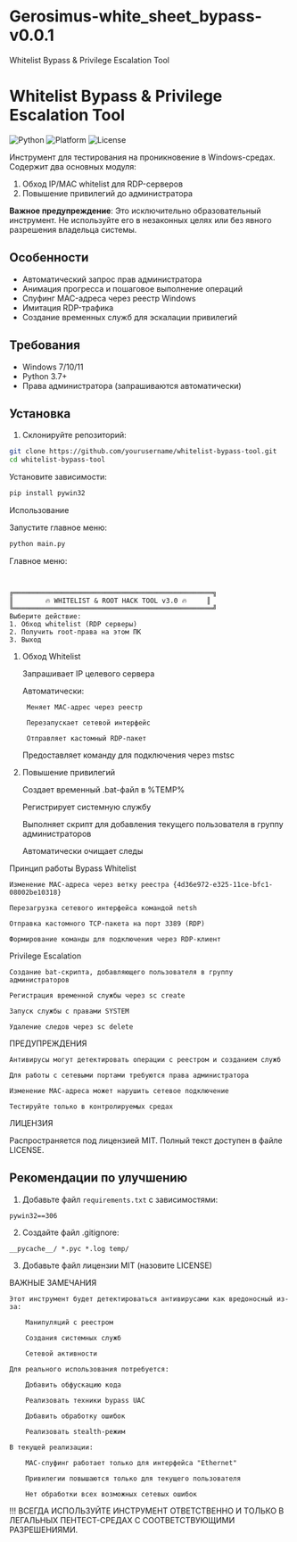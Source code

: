 # Gerosimus-white_sheet_bypass-v0.0.1
Whitelist Bypass &amp; Privilege Escalation Tool






# Whitelist Bypass & Privilege Escalation Tool

![Python](https://img.shields.io/badge/Python-3.7%2B-blue)
![Platform](https://img.shields.io/badge/Platform-Windows-lightgrey)
![License](https://img.shields.io/badge/License-MIT-green)

Инструмент для тестирования на проникновение в Windows-средах. Содержит два основных модуля:
1. Обход IP/MAC whitelist для RDP-серверов
2. Повышение привилегий до администратора

**Важное предупреждение**: Это исключительно образовательный инструмент. Не используйте его в незаконных целях или без явного разрешения владельца системы.

## Особенности

- Автоматический запрос прав администратора
- Анимация прогресса и пошаговое выполнение операций
- Спуфинг MAC-адреса через реестр Windows
- Имитация RDP-трафика
- Создание временных служб для эскалации привилегий

## Требования

- Windows 7/10/11
- Python 3.7+
- Права администратора (запрашиваются автоматически)

## Установка

1. Склонируйте репозиторий:
```bash
git clone https://github.com/yourusername/whitelist-bypass-tool.git
cd whitelist-bypass-tool
```





Установите зависимости:
```bash
pip install pywin32
```


Использование





Запустите главное меню:
```bash
python main.py
```


Главное меню:

```text


╔══════════════════════════════════════════════════╗
║        🔥 WHITELIST & ROOT HACK TOOL v3.0 🔥     ║
╚══════════════════════════════════════════════════╝
Выберите действие:
1. Обход whitelist (RDP серверы)
2. Получить root-права на этом ПК
3. Выход

```








1. Обход Whitelist

    Запрашивает IP целевого сервера

    Автоматически:

        Меняет MAC-адрес через реестр

        Перезапускает сетевой интерфейс

        Отправляет кастомный RDP-пакет

    Предоставляет команду для подключения через mstsc

2. Повышение привилегий

    Создает временный .bat-файл в %TEMP%

    Регистрирует системную службу

    Выполняет скрипт для добавления текущего пользователя в группу администраторов

    Автоматически очищает следы

Принцип работы
Bypass Whitelist

    Изменение MAC-адреса через ветку реестра {4d36e972-e325-11ce-bfc1-08002be10318}

    Перезагрузка сетевого интерфейса командой netsh

    Отправка кастомного TCP-пакета на порт 3389 (RDP)

    Формирование команды для подключения через RDP-клиент

Privilege Escalation

    Создание bat-скрипта, добавляющего пользователя в группу администраторов

    Регистрация временной службы через sc create

    Запуск службы с правами SYSTEM

    Удаление следов через sc delete

ПРЕДУПРЕЖДЕНИЯ

    Антивирусы могут детектировать операции с реестром и созданием служб

    Для работы с сетевыми портами требуются права администратора

    Изменение MAC-адреса может нарушить сетевое подключение

    Тестируйте только в контролируемых средах

ЛИЦЕНЗИЯ


Распространяется под лицензией MIT. Полный текст доступен в файле LICENSE.





## Рекомендации по улучшению

1. Добавьте файл `requirements.txt` с зависимостями:

```pywin32==306```

2. Создайте файл .gitignore:
   
`__pycache__/
*.pyc
*.log
temp/`


3. Добавьте файл лицензии MIT (назовите LICENSE)
   













ВАЖНЫЕ ЗАМЕЧАНИЯ

    Этот инструмент будет детектироваться антивирусами как вредоносный из-за:

        Манипуляций с реестром

        Создания системных служб

        Сетевой активности

    Для реального использования потребуется:

        Добавить обфускацию кода

        Реализовать техники bypass UAC

        Добавить обработку ошибок

        Реализовать stealth-режим

    В текущей реализации:

        MAC-спуфинг работает только для интерфейса "Ethernet"

        Привилегии повышаются только для текущего пользователя

        Нет обработки всех возможных сетевых ошибок

!!! ВСЕГДА ИСПОЛЬЗУЙТЕ ИНСТРУМЕНТ ОТВЕТСТВЕННО И ТОЛЬКО В ЛЕГАЛЬНЫХ ПЕНТЕСТ-СРЕДАХ С СООТВЕТСТВУЮЩИМИ РАЗРЕШЕНИЯМИ.
   







